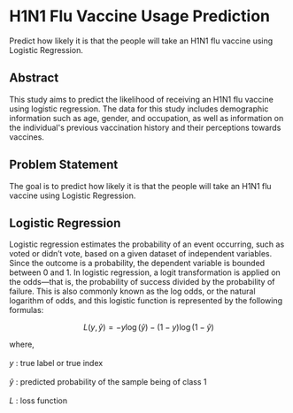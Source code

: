 # H1N1 Flu Vaccine Usage Prediction
Predict how likely it is that the people will take an H1N1 flu vaccine using Logistic Regression.

## Abstract
This study aims to predict the likelihood of receiving an H1N1 flu vaccine using logistic regression. The data for this study includes demographic information such as age, gender, and occupation, as well as information on the individual's previous vaccination history and their perceptions towards vaccines. 

## Problem Statement
The goal is to predict how likely it is that the people will take an H1N1 flu vaccine using Logistic Regression.

## Logistic Regression
Logistic regression estimates the probability of an event occurring, such as voted or didn’t vote, based on a given dataset of independent variables. Since the outcome is a probability, the dependent variable is bounded between 0 and 1. In logistic regression, a logit transformation is applied on the odds—that is, the probability of success divided by the probability of failure. This is also commonly known as the log odds, or the natural logarithm of odds, and this logistic function is represented by the following formulas:

$$
L(y, \hat{y}) = -y \log(\hat{y}) - (1 - y) \log(1 - \hat{y})
$$

where,<br><br> $y$ : true label or true index<br><br>
$\hat{y}$ : predicted probability of the sample being of class 1 <br><br>$L$ : loss function</p>
